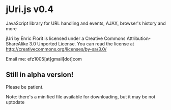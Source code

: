 # jUri.js v0.4

JavaScript library for URL handling and events, AJAX, browser's history and more

jUri by Enric Florit is licensed under a Creative Commons Attribution-ShareAlike 3.0 Unported License.
You can read the license at http://creativecommons.org/licenses/by-sa/3.0/

Email me:
efz1005[at]gmail[dot]com

## Still in alpha version!
Please be patient.


Note: there's a minified file available for downloading, but it may be not uptodate